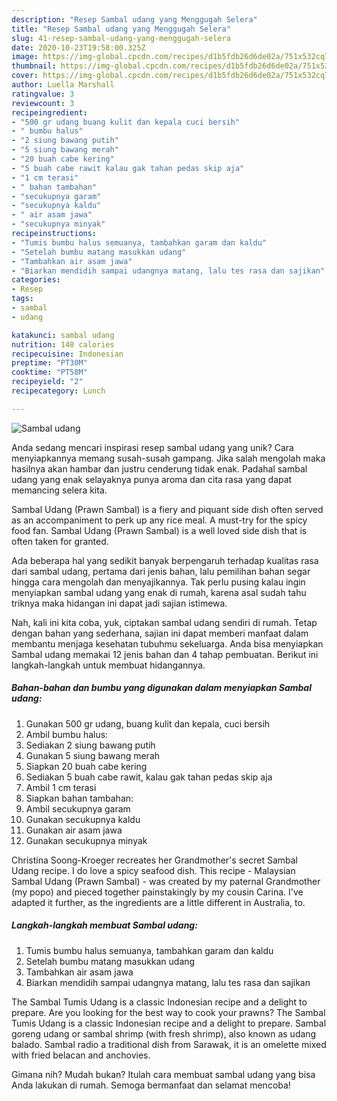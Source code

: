 ```yaml
---
description: "Resep Sambal udang yang Menggugah Selera"
title: "Resep Sambal udang yang Menggugah Selera"
slug: 41-resep-sambal-udang-yang-menggugah-selera
date: 2020-10-23T19:58:00.325Z
image: https://img-global.cpcdn.com/recipes/d1b5fdb26d6de02a/751x532cq70/sambal-udang-foto-resep-utama.jpg
thumbnail: https://img-global.cpcdn.com/recipes/d1b5fdb26d6de02a/751x532cq70/sambal-udang-foto-resep-utama.jpg
cover: https://img-global.cpcdn.com/recipes/d1b5fdb26d6de02a/751x532cq70/sambal-udang-foto-resep-utama.jpg
author: Luella Marshall
ratingvalue: 3
reviewcount: 3
recipeingredient:
- "500 gr udang buang kulit dan kepala cuci bersih"
- " bumbu halus"
- "2 siung bawang putih"
- "5 siung bawang merah"
- "20 buah cabe kering"
- "5 buah cabe rawit kalau gak tahan pedas skip aja"
- "1 cm terasi"
- " bahan tambahan"
- "secukupnya garam"
- "secukupnya kaldu"
- " air asam jawa"
- "secukupnya minyak"
recipeinstructions:
- "Tumis bumbu halus semuanya, tambahkan garam dan kaldu"
- "Setelah bumbu matang masukkan udang"
- "Tambahkan air asam jawa"
- "Biarkan mendidih sampai udangnya matang, lalu tes rasa dan sajikan"
categories:
- Resep
tags:
- sambal
- udang

katakunci: sambal udang 
nutrition: 148 calories
recipecuisine: Indonesian
preptime: "PT30M"
cooktime: "PT58M"
recipeyield: "2"
recipecategory: Lunch

---
```



![Sambal udang](https://img-global.cpcdn.com/recipes/d1b5fdb26d6de02a/751x532cq70/sambal-udang-foto-resep-utama.jpg)

Anda sedang mencari inspirasi resep sambal udang yang unik? Cara menyiapkannya memang susah-susah gampang. Jika salah mengolah maka hasilnya akan hambar dan justru cenderung tidak enak. Padahal sambal udang yang enak selayaknya punya aroma dan cita rasa yang dapat memancing selera kita.

Sambal Udang (Prawn Sambal) is a fiery and piquant side dish often served as an accompaniment to perk up any rice meal. A must-try for the spicy food fan. Sambal Udang (Prawn Sambal) is a well loved side dish that is often taken for granted.

Ada beberapa hal yang sedikit banyak berpengaruh terhadap kualitas rasa dari sambal udang, pertama dari jenis bahan, lalu pemilihan bahan segar hingga cara mengolah dan menyajikannya. Tak perlu pusing kalau ingin menyiapkan sambal udang yang enak di rumah, karena asal sudah tahu triknya maka hidangan ini dapat jadi sajian istimewa.


Nah, kali ini kita coba, yuk, ciptakan sambal udang sendiri di rumah. Tetap dengan bahan yang sederhana, sajian ini dapat memberi manfaat dalam membantu menjaga kesehatan tubuhmu sekeluarga. Anda bisa menyiapkan Sambal udang memakai 12 jenis bahan dan 4 tahap pembuatan. Berikut ini langkah-langkah untuk membuat hidangannya.

<!--inarticleads1-->

##### Bahan-bahan dan bumbu yang digunakan dalam menyiapkan Sambal udang:

1. Gunakan 500 gr udang, buang kulit dan kepala, cuci bersih
1. Ambil  bumbu halus:
1. Sediakan 2 siung bawang putih
1. Gunakan 5 siung bawang merah
1. Siapkan 20 buah cabe kering
1. Sediakan 5 buah cabe rawit, kalau gak tahan pedas skip aja
1. Ambil 1 cm terasi
1. Siapkan  bahan tambahan:
1. Ambil secukupnya garam
1. Gunakan secukupnya kaldu
1. Gunakan  air asam jawa
1. Gunakan secukupnya minyak


Christina Soong-Kroeger recreates her Grandmother&#39;s secret Sambal Udang recipe. I do love a spicy seafood dish. This recipe - Malaysian Sambal Udang (Prawn Sambal) - was created by my paternal Grandmother (my popo) and pieced together painstakingly by my cousin Carina. I&#39;ve adapted it further, as the ingredients are a little different in Australia, to. 

<!--inarticleads2-->

##### Langkah-langkah membuat Sambal udang:

1. Tumis bumbu halus semuanya, tambahkan garam dan kaldu
1. Setelah bumbu matang masukkan udang
1. Tambahkan air asam jawa
1. Biarkan mendidih sampai udangnya matang, lalu tes rasa dan sajikan


The Sambal Tumis Udang is a classic Indonesian recipe and a delight to prepare. Are you looking for the best way to cook your prawns? The Sambal Tumis Udang is a classic Indonesian recipe and a delight to prepare. Sambal goreng udang or sambal shrimp (with fresh shrimp), also known as udang balado. Sambal radio a traditional dish from Sarawak, it is an omelette mixed with fried belacan and anchovies. 

Gimana nih? Mudah bukan? Itulah cara membuat sambal udang yang bisa Anda lakukan di rumah. Semoga bermanfaat dan selamat mencoba!
